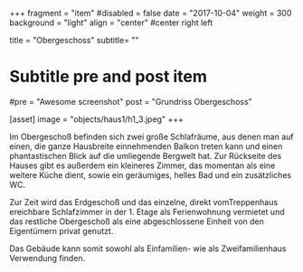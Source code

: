 +++
fragment = "item"
#disabled = false
date = "2017-10-04"
weight = 300
background = "light"
align = "center" #center right left

title = "Obergeschoss"
subtitle= ""

# Subtitle pre and post item
#pre = "Awesome screenshot"
post = "Grundriss Obergeschoss"

[asset]
  image = "objects/haus1/h1_3.jpeg"
+++

Im Obergeschoß befinden sich zwei große Schlafräume, aus denen man auf einen, die ganze Hausbreite
einnehmenden Balkon treten kann und einen phantastischen Blick auf die umliegende Bergwelt hat.
Zur Rückseite des Hauses gibt es außerdem ein kleineres Zimmer, das momentan als eine weitere
Küche dient, sowie ein geräumiges, helles Bad und ein zusätzliches WC.

Zur Zeit wird das Erdgeschoß und das einzelne, direkt vomTreppenhaus ereichbare Schlafzimmer in der 1. Etage als Ferienwohnung vermietet und das restliche Obergeschoß als eine abgeschlossene Einheit
von den Eigentümern privat genutzt.

Das Gebäude kann somit sowohl als Einfamilien- wie als Zweifamilienhaus Verwendung finden.